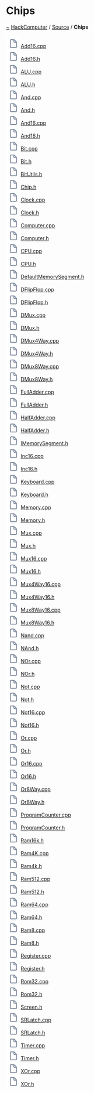 <a id="chips"></a>
<h1>Chips</h1>
<a id="dir_4bba3c32f23a860e704e285590d27b16"></a>
<a href="https://github.com/CharlesCarley/HackComputer#~">~</a>
<a href="index.md#index">HackComputer</a>
<span class="inline-text">/</span>
<a href="dir_74389ed8173ad57b461b9d623a1f3867.md#source">Source</a>
<span class="inline-text">/</span>
<span class="bold-text"><b>Chips</b></span>
<br/>
<br/>
<span class="icon-list-item"><a href="https://github.com/CharlesCarley/HackComputer/blob/master/Source/Chips/Add16.cpp#L1" class="icon-list-item"><img src="../images/file.svg" class="icon-list-item"/><span class="icon-list-item">Add16.cpp</span>
</a>
</span>
<br/>
<span class="icon-list-item"><a href="https://github.com/CharlesCarley/HackComputer/blob/master/Source/Chips/Add16.h#L1" class="icon-list-item"><img src="../images/file.svg" class="icon-list-item"/><span class="icon-list-item">Add16.h</span>
</a>
</span>
<br/>
<span class="icon-list-item"><a href="https://github.com/CharlesCarley/HackComputer/blob/master/Source/Chips/ALU.cpp#L1" class="icon-list-item"><img src="../images/file.svg" class="icon-list-item"/><span class="icon-list-item">ALU.cpp</span>
</a>
</span>
<br/>
<span class="icon-list-item"><a href="https://github.com/CharlesCarley/HackComputer/blob/master/Source/Chips/ALU.h#L1" class="icon-list-item"><img src="../images/file.svg" class="icon-list-item"/><span class="icon-list-item">ALU.h</span>
</a>
</span>
<br/>
<span class="icon-list-item"><a href="https://github.com/CharlesCarley/HackComputer/blob/master/Source/Chips/And.cpp#L1" class="icon-list-item"><img src="../images/file.svg" class="icon-list-item"/><span class="icon-list-item">And.cpp</span>
</a>
</span>
<br/>
<span class="icon-list-item"><a href="https://github.com/CharlesCarley/HackComputer/blob/master/Source/Chips/And.h#L1" class="icon-list-item"><img src="../images/file.svg" class="icon-list-item"/><span class="icon-list-item">And.h</span>
</a>
</span>
<br/>
<span class="icon-list-item"><a href="https://github.com/CharlesCarley/HackComputer/blob/master/Source/Chips/And16.cpp#L1" class="icon-list-item"><img src="../images/file.svg" class="icon-list-item"/><span class="icon-list-item">And16.cpp</span>
</a>
</span>
<br/>
<span class="icon-list-item"><a href="https://github.com/CharlesCarley/HackComputer/blob/master/Source/Chips/And16.h#L1" class="icon-list-item"><img src="../images/file.svg" class="icon-list-item"/><span class="icon-list-item">And16.h</span>
</a>
</span>
<br/>
<span class="icon-list-item"><a href="https://github.com/CharlesCarley/HackComputer/blob/master/Source/Chips/Bit.cpp#L1" class="icon-list-item"><img src="../images/file.svg" class="icon-list-item"/><span class="icon-list-item">Bit.cpp</span>
</a>
</span>
<br/>
<span class="icon-list-item"><a href="https://github.com/CharlesCarley/HackComputer/blob/master/Source/Chips/Bit.h#L1" class="icon-list-item"><img src="../images/file.svg" class="icon-list-item"/><span class="icon-list-item">Bit.h</span>
</a>
</span>
<br/>
<span class="icon-list-item"><a href="https://github.com/CharlesCarley/HackComputer/blob/master/Source/Chips/BitUtils.h#L1" class="icon-list-item"><img src="../images/file.svg" class="icon-list-item"/><span class="icon-list-item">BitUtils.h</span>
</a>
</span>
<br/>
<span class="icon-list-item"><a href="https://github.com/CharlesCarley/HackComputer/blob/master/Source/Chips/Chip.h#L1" class="icon-list-item"><img src="../images/file.svg" class="icon-list-item"/><span class="icon-list-item">Chip.h</span>
</a>
</span>
<br/>
<span class="icon-list-item"><a href="https://github.com/CharlesCarley/HackComputer/blob/master/Source/Chips/Clock.cpp#L1" class="icon-list-item"><img src="../images/file.svg" class="icon-list-item"/><span class="icon-list-item">Clock.cpp</span>
</a>
</span>
<br/>
<span class="icon-list-item"><a href="https://github.com/CharlesCarley/HackComputer/blob/master/Source/Chips/Clock.h#L1" class="icon-list-item"><img src="../images/file.svg" class="icon-list-item"/><span class="icon-list-item">Clock.h</span>
</a>
</span>
<br/>
<span class="icon-list-item"><a href="https://github.com/CharlesCarley/HackComputer/blob/master/Source/Chips/Computer.cpp#L1" class="icon-list-item"><img src="../images/file.svg" class="icon-list-item"/><span class="icon-list-item">Computer.cpp</span>
</a>
</span>
<br/>
<span class="icon-list-item"><a href="https://github.com/CharlesCarley/HackComputer/blob/master/Source/Chips/Computer.h#L1" class="icon-list-item"><img src="../images/file.svg" class="icon-list-item"/><span class="icon-list-item">Computer.h</span>
</a>
</span>
<br/>
<span class="icon-list-item"><a href="https://github.com/CharlesCarley/HackComputer/blob/master/Source/Chips/CPU.cpp#L1" class="icon-list-item"><img src="../images/file.svg" class="icon-list-item"/><span class="icon-list-item">CPU.cpp</span>
</a>
</span>
<br/>
<span class="icon-list-item"><a href="https://github.com/CharlesCarley/HackComputer/blob/master/Source/Chips/CPU.h#L1" class="icon-list-item"><img src="../images/file.svg" class="icon-list-item"/><span class="icon-list-item">CPU.h</span>
</a>
</span>
<br/>
<span class="icon-list-item"><a href="https://github.com/CharlesCarley/HackComputer/blob/master/Source/Chips/DefaultMemorySegment.h#L1" class="icon-list-item"><img src="../images/file.svg" class="icon-list-item"/><span class="icon-list-item">DefaultMemorySegment.h</span>
</a>
</span>
<br/>
<span class="icon-list-item"><a href="https://github.com/CharlesCarley/HackComputer/blob/master/Source/Chips/DFlipFlop.cpp#L1" class="icon-list-item"><img src="../images/file.svg" class="icon-list-item"/><span class="icon-list-item">DFlipFlop.cpp</span>
</a>
</span>
<br/>
<span class="icon-list-item"><a href="https://github.com/CharlesCarley/HackComputer/blob/master/Source/Chips/DFlipFlop.h#L1" class="icon-list-item"><img src="../images/file.svg" class="icon-list-item"/><span class="icon-list-item">DFlipFlop.h</span>
</a>
</span>
<br/>
<span class="icon-list-item"><a href="https://github.com/CharlesCarley/HackComputer/blob/master/Source/Chips/DMux.cpp#L1" class="icon-list-item"><img src="../images/file.svg" class="icon-list-item"/><span class="icon-list-item">DMux.cpp</span>
</a>
</span>
<br/>
<span class="icon-list-item"><a href="https://github.com/CharlesCarley/HackComputer/blob/master/Source/Chips/DMux.h#L1" class="icon-list-item"><img src="../images/file.svg" class="icon-list-item"/><span class="icon-list-item">DMux.h</span>
</a>
</span>
<br/>
<span class="icon-list-item"><a href="https://github.com/CharlesCarley/HackComputer/blob/master/Source/Chips/DMux4Way.cpp#L1" class="icon-list-item"><img src="../images/file.svg" class="icon-list-item"/><span class="icon-list-item">DMux4Way.cpp</span>
</a>
</span>
<br/>
<span class="icon-list-item"><a href="https://github.com/CharlesCarley/HackComputer/blob/master/Source/Chips/DMux4Way.h#L1" class="icon-list-item"><img src="../images/file.svg" class="icon-list-item"/><span class="icon-list-item">DMux4Way.h</span>
</a>
</span>
<br/>
<span class="icon-list-item"><a href="https://github.com/CharlesCarley/HackComputer/blob/master/Source/Chips/DMux8Way.cpp#L1" class="icon-list-item"><img src="../images/file.svg" class="icon-list-item"/><span class="icon-list-item">DMux8Way.cpp</span>
</a>
</span>
<br/>
<span class="icon-list-item"><a href="https://github.com/CharlesCarley/HackComputer/blob/master/Source/Chips/DMux8Way.h#L1" class="icon-list-item"><img src="../images/file.svg" class="icon-list-item"/><span class="icon-list-item">DMux8Way.h</span>
</a>
</span>
<br/>
<span class="icon-list-item"><a href="https://github.com/CharlesCarley/HackComputer/blob/master/Source/Chips/FullAdder.cpp#L1" class="icon-list-item"><img src="../images/file.svg" class="icon-list-item"/><span class="icon-list-item">FullAdder.cpp</span>
</a>
</span>
<br/>
<span class="icon-list-item"><a href="https://github.com/CharlesCarley/HackComputer/blob/master/Source/Chips/FullAdder.h#L1" class="icon-list-item"><img src="../images/file.svg" class="icon-list-item"/><span class="icon-list-item">FullAdder.h</span>
</a>
</span>
<br/>
<span class="icon-list-item"><a href="https://github.com/CharlesCarley/HackComputer/blob/master/Source/Chips/HalfAdder.cpp#L1" class="icon-list-item"><img src="../images/file.svg" class="icon-list-item"/><span class="icon-list-item">HalfAdder.cpp</span>
</a>
</span>
<br/>
<span class="icon-list-item"><a href="https://github.com/CharlesCarley/HackComputer/blob/master/Source/Chips/HalfAdder.h#L1" class="icon-list-item"><img src="../images/file.svg" class="icon-list-item"/><span class="icon-list-item">HalfAdder.h</span>
</a>
</span>
<br/>
<span class="icon-list-item"><a href="https://github.com/CharlesCarley/HackComputer/blob/master/Source/Chips/IMemorySegment.h#L1" class="icon-list-item"><img src="../images/file.svg" class="icon-list-item"/><span class="icon-list-item">IMemorySegment.h</span>
</a>
</span>
<br/>
<span class="icon-list-item"><a href="https://github.com/CharlesCarley/HackComputer/blob/master/Source/Chips/Inc16.cpp#L1" class="icon-list-item"><img src="../images/file.svg" class="icon-list-item"/><span class="icon-list-item">Inc16.cpp</span>
</a>
</span>
<br/>
<span class="icon-list-item"><a href="https://github.com/CharlesCarley/HackComputer/blob/master/Source/Chips/Inc16.h#L1" class="icon-list-item"><img src="../images/file.svg" class="icon-list-item"/><span class="icon-list-item">Inc16.h</span>
</a>
</span>
<br/>
<span class="icon-list-item"><a href="https://github.com/CharlesCarley/HackComputer/blob/master/Source/Chips/Keyboard.cpp#L1" class="icon-list-item"><img src="../images/file.svg" class="icon-list-item"/><span class="icon-list-item">Keyboard.cpp</span>
</a>
</span>
<br/>
<span class="icon-list-item"><a href="https://github.com/CharlesCarley/HackComputer/blob/master/Source/Chips/Keyboard.h#L1" class="icon-list-item"><img src="../images/file.svg" class="icon-list-item"/><span class="icon-list-item">Keyboard.h</span>
</a>
</span>
<br/>
<span class="icon-list-item"><a href="https://github.com/CharlesCarley/HackComputer/blob/master/Source/Chips/Memory.cpp#L1" class="icon-list-item"><img src="../images/file.svg" class="icon-list-item"/><span class="icon-list-item">Memory.cpp</span>
</a>
</span>
<br/>
<span class="icon-list-item"><a href="https://github.com/CharlesCarley/HackComputer/blob/master/Source/Chips/Memory.h#L1" class="icon-list-item"><img src="../images/file.svg" class="icon-list-item"/><span class="icon-list-item">Memory.h</span>
</a>
</span>
<br/>
<span class="icon-list-item"><a href="https://github.com/CharlesCarley/HackComputer/blob/master/Source/Chips/Mux.cpp#L1" class="icon-list-item"><img src="../images/file.svg" class="icon-list-item"/><span class="icon-list-item">Mux.cpp</span>
</a>
</span>
<br/>
<span class="icon-list-item"><a href="https://github.com/CharlesCarley/HackComputer/blob/master/Source/Chips/Mux.h#L1" class="icon-list-item"><img src="../images/file.svg" class="icon-list-item"/><span class="icon-list-item">Mux.h</span>
</a>
</span>
<br/>
<span class="icon-list-item"><a href="https://github.com/CharlesCarley/HackComputer/blob/master/Source/Chips/Mux16.cpp#L1" class="icon-list-item"><img src="../images/file.svg" class="icon-list-item"/><span class="icon-list-item">Mux16.cpp</span>
</a>
</span>
<br/>
<span class="icon-list-item"><a href="https://github.com/CharlesCarley/HackComputer/blob/master/Source/Chips/Mux16.h#L1" class="icon-list-item"><img src="../images/file.svg" class="icon-list-item"/><span class="icon-list-item">Mux16.h</span>
</a>
</span>
<br/>
<span class="icon-list-item"><a href="https://github.com/CharlesCarley/HackComputer/blob/master/Source/Chips/Mux4Way16.cpp#L1" class="icon-list-item"><img src="../images/file.svg" class="icon-list-item"/><span class="icon-list-item">Mux4Way16.cpp</span>
</a>
</span>
<br/>
<span class="icon-list-item"><a href="https://github.com/CharlesCarley/HackComputer/blob/master/Source/Chips/Mux4Way16.h#L1" class="icon-list-item"><img src="../images/file.svg" class="icon-list-item"/><span class="icon-list-item">Mux4Way16.h</span>
</a>
</span>
<br/>
<span class="icon-list-item"><a href="https://github.com/CharlesCarley/HackComputer/blob/master/Source/Chips/Mux8Way16.cpp#L1" class="icon-list-item"><img src="../images/file.svg" class="icon-list-item"/><span class="icon-list-item">Mux8Way16.cpp</span>
</a>
</span>
<br/>
<span class="icon-list-item"><a href="https://github.com/CharlesCarley/HackComputer/blob/master/Source/Chips/Mux8Way16.h#L1" class="icon-list-item"><img src="../images/file.svg" class="icon-list-item"/><span class="icon-list-item">Mux8Way16.h</span>
</a>
</span>
<br/>
<span class="icon-list-item"><a href="https://github.com/CharlesCarley/HackComputer/blob/master/Source/Chips/Nand.cpp#L1" class="icon-list-item"><img src="../images/file.svg" class="icon-list-item"/><span class="icon-list-item">Nand.cpp</span>
</a>
</span>
<br/>
<span class="icon-list-item"><a href="https://github.com/CharlesCarley/HackComputer/blob/master/Source/Chips/NAnd.h#L1" class="icon-list-item"><img src="../images/file.svg" class="icon-list-item"/><span class="icon-list-item">NAnd.h</span>
</a>
</span>
<br/>
<span class="icon-list-item"><a href="https://github.com/CharlesCarley/HackComputer/blob/master/Source/Chips/NOr.cpp#L1" class="icon-list-item"><img src="../images/file.svg" class="icon-list-item"/><span class="icon-list-item">NOr.cpp</span>
</a>
</span>
<br/>
<span class="icon-list-item"><a href="https://github.com/CharlesCarley/HackComputer/blob/master/Source/Chips/NOr.h#L1" class="icon-list-item"><img src="../images/file.svg" class="icon-list-item"/><span class="icon-list-item">NOr.h</span>
</a>
</span>
<br/>
<span class="icon-list-item"><a href="https://github.com/CharlesCarley/HackComputer/blob/master/Source/Chips/Not.cpp#L1" class="icon-list-item"><img src="../images/file.svg" class="icon-list-item"/><span class="icon-list-item">Not.cpp</span>
</a>
</span>
<br/>
<span class="icon-list-item"><a href="https://github.com/CharlesCarley/HackComputer/blob/master/Source/Chips/Not.h#L1" class="icon-list-item"><img src="../images/file.svg" class="icon-list-item"/><span class="icon-list-item">Not.h</span>
</a>
</span>
<br/>
<span class="icon-list-item"><a href="https://github.com/CharlesCarley/HackComputer/blob/master/Source/Chips/Not16.cpp#L1" class="icon-list-item"><img src="../images/file.svg" class="icon-list-item"/><span class="icon-list-item">Not16.cpp</span>
</a>
</span>
<br/>
<span class="icon-list-item"><a href="https://github.com/CharlesCarley/HackComputer/blob/master/Source/Chips/Not16.h#L1" class="icon-list-item"><img src="../images/file.svg" class="icon-list-item"/><span class="icon-list-item">Not16.h</span>
</a>
</span>
<br/>
<span class="icon-list-item"><a href="https://github.com/CharlesCarley/HackComputer/blob/master/Source/Chips/Or.cpp#L1" class="icon-list-item"><img src="../images/file.svg" class="icon-list-item"/><span class="icon-list-item">Or.cpp</span>
</a>
</span>
<br/>
<span class="icon-list-item"><a href="https://github.com/CharlesCarley/HackComputer/blob/master/Source/Chips/Or.h#L1" class="icon-list-item"><img src="../images/file.svg" class="icon-list-item"/><span class="icon-list-item">Or.h</span>
</a>
</span>
<br/>
<span class="icon-list-item"><a href="https://github.com/CharlesCarley/HackComputer/blob/master/Source/Chips/Or16.cpp#L1" class="icon-list-item"><img src="../images/file.svg" class="icon-list-item"/><span class="icon-list-item">Or16.cpp</span>
</a>
</span>
<br/>
<span class="icon-list-item"><a href="https://github.com/CharlesCarley/HackComputer/blob/master/Source/Chips/Or16.h#L1" class="icon-list-item"><img src="../images/file.svg" class="icon-list-item"/><span class="icon-list-item">Or16.h</span>
</a>
</span>
<br/>
<span class="icon-list-item"><a href="https://github.com/CharlesCarley/HackComputer/blob/master/Source/Chips/Or8Way.cpp#L1" class="icon-list-item"><img src="../images/file.svg" class="icon-list-item"/><span class="icon-list-item">Or8Way.cpp</span>
</a>
</span>
<br/>
<span class="icon-list-item"><a href="https://github.com/CharlesCarley/HackComputer/blob/master/Source/Chips/Or8Way.h#L1" class="icon-list-item"><img src="../images/file.svg" class="icon-list-item"/><span class="icon-list-item">Or8Way.h</span>
</a>
</span>
<br/>
<span class="icon-list-item"><a href="https://github.com/CharlesCarley/HackComputer/blob/master/Source/Chips/ProgramCounter.cpp#L1" class="icon-list-item"><img src="../images/file.svg" class="icon-list-item"/><span class="icon-list-item">ProgramCounter.cpp</span>
</a>
</span>
<br/>
<span class="icon-list-item"><a href="https://github.com/CharlesCarley/HackComputer/blob/master/Source/Chips/ProgramCounter.h#L1" class="icon-list-item"><img src="../images/file.svg" class="icon-list-item"/><span class="icon-list-item">ProgramCounter.h</span>
</a>
</span>
<br/>
<span class="icon-list-item"><a href="https://github.com/CharlesCarley/HackComputer/blob/master/Source/Chips/Ram16k.h#L1" class="icon-list-item"><img src="../images/file.svg" class="icon-list-item"/><span class="icon-list-item">Ram16k.h</span>
</a>
</span>
<br/>
<span class="icon-list-item"><a href="https://github.com/CharlesCarley/HackComputer/blob/master/Source/Chips/Ram4K.cpp#L1" class="icon-list-item"><img src="../images/file.svg" class="icon-list-item"/><span class="icon-list-item">Ram4K.cpp</span>
</a>
</span>
<br/>
<span class="icon-list-item"><a href="https://github.com/CharlesCarley/HackComputer/blob/master/Source/Chips/Ram4k.h#L1" class="icon-list-item"><img src="../images/file.svg" class="icon-list-item"/><span class="icon-list-item">Ram4k.h</span>
</a>
</span>
<br/>
<span class="icon-list-item"><a href="https://github.com/CharlesCarley/HackComputer/blob/master/Source/Chips/Ram512.cpp#L1" class="icon-list-item"><img src="../images/file.svg" class="icon-list-item"/><span class="icon-list-item">Ram512.cpp</span>
</a>
</span>
<br/>
<span class="icon-list-item"><a href="https://github.com/CharlesCarley/HackComputer/blob/master/Source/Chips/Ram512.h#L1" class="icon-list-item"><img src="../images/file.svg" class="icon-list-item"/><span class="icon-list-item">Ram512.h</span>
</a>
</span>
<br/>
<span class="icon-list-item"><a href="https://github.com/CharlesCarley/HackComputer/blob/master/Source/Chips/Ram64.cpp#L1" class="icon-list-item"><img src="../images/file.svg" class="icon-list-item"/><span class="icon-list-item">Ram64.cpp</span>
</a>
</span>
<br/>
<span class="icon-list-item"><a href="https://github.com/CharlesCarley/HackComputer/blob/master/Source/Chips/Ram64.h#L1" class="icon-list-item"><img src="../images/file.svg" class="icon-list-item"/><span class="icon-list-item">Ram64.h</span>
</a>
</span>
<br/>
<span class="icon-list-item"><a href="https://github.com/CharlesCarley/HackComputer/blob/master/Source/Chips/Ram8.cpp#L1" class="icon-list-item"><img src="../images/file.svg" class="icon-list-item"/><span class="icon-list-item">Ram8.cpp</span>
</a>
</span>
<br/>
<span class="icon-list-item"><a href="https://github.com/CharlesCarley/HackComputer/blob/master/Source/Chips/Ram8.h#L1" class="icon-list-item"><img src="../images/file.svg" class="icon-list-item"/><span class="icon-list-item">Ram8.h</span>
</a>
</span>
<br/>
<span class="icon-list-item"><a href="https://github.com/CharlesCarley/HackComputer/blob/master/Source/Chips/Register.cpp#L1" class="icon-list-item"><img src="../images/file.svg" class="icon-list-item"/><span class="icon-list-item">Register.cpp</span>
</a>
</span>
<br/>
<span class="icon-list-item"><a href="https://github.com/CharlesCarley/HackComputer/blob/master/Source/Chips/Register.h#L1" class="icon-list-item"><img src="../images/file.svg" class="icon-list-item"/><span class="icon-list-item">Register.h</span>
</a>
</span>
<br/>
<span class="icon-list-item"><a href="https://github.com/CharlesCarley/HackComputer/blob/master/Source/Chips/Rom32.cpp#L1" class="icon-list-item"><img src="../images/file.svg" class="icon-list-item"/><span class="icon-list-item">Rom32.cpp</span>
</a>
</span>
<br/>
<span class="icon-list-item"><a href="https://github.com/CharlesCarley/HackComputer/blob/master/Source/Chips/Rom32.h#L1" class="icon-list-item"><img src="../images/file.svg" class="icon-list-item"/><span class="icon-list-item">Rom32.h</span>
</a>
</span>
<br/>
<span class="icon-list-item"><a href="https://github.com/CharlesCarley/HackComputer/blob/master/Source/Chips/Screen.h#L1" class="icon-list-item"><img src="../images/file.svg" class="icon-list-item"/><span class="icon-list-item">Screen.h</span>
</a>
</span>
<br/>
<span class="icon-list-item"><a href="https://github.com/CharlesCarley/HackComputer/blob/master/Source/Chips/SRLatch.cpp#L1" class="icon-list-item"><img src="../images/file.svg" class="icon-list-item"/><span class="icon-list-item">SRLatch.cpp</span>
</a>
</span>
<br/>
<span class="icon-list-item"><a href="https://github.com/CharlesCarley/HackComputer/blob/master/Source/Chips/SRLatch.h#L1" class="icon-list-item"><img src="../images/file.svg" class="icon-list-item"/><span class="icon-list-item">SRLatch.h</span>
</a>
</span>
<br/>
<span class="icon-list-item"><a href="https://github.com/CharlesCarley/HackComputer/blob/master/Source/Chips/Timer.cpp#L1" class="icon-list-item"><img src="../images/file.svg" class="icon-list-item"/><span class="icon-list-item">Timer.cpp</span>
</a>
</span>
<br/>
<span class="icon-list-item"><a href="https://github.com/CharlesCarley/HackComputer/blob/master/Source/Chips/Timer.h#L1" class="icon-list-item"><img src="../images/file.svg" class="icon-list-item"/><span class="icon-list-item">Timer.h</span>
</a>
</span>
<br/>
<span class="icon-list-item"><a href="https://github.com/CharlesCarley/HackComputer/blob/master/Source/Chips/XOr.cpp#L1" class="icon-list-item"><img src="../images/file.svg" class="icon-list-item"/><span class="icon-list-item">XOr.cpp</span>
</a>
</span>
<br/>
<span class="icon-list-item"><a href="https://github.com/CharlesCarley/HackComputer/blob/master/Source/Chips/XOr.h#L1" class="icon-list-item"><img src="../images/file.svg" class="icon-list-item"/><span class="icon-list-item">XOr.h</span>
</a>
</span>
<br/>
</div>
</div>
</body>
</html>
